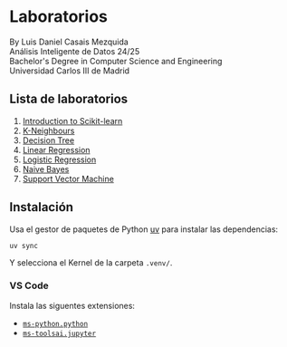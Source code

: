 # Laboratorios
By Luis Daniel Casais Mezquida  
Análisis Inteligente de Datos 24/25  
Bachelor's Degree in Computer Science and Engineering  
Universidad Carlos III de Madrid


## Lista de laboratorios
1. [Introduction to Scikit-learn](intro-scikit-learn.ipynb)
2. [K-Neighbours](knn.ipynb)
3. [Decision Tree](decision-tree.ipynb)
4. [Linear Regression](linear-regression.ipynb)
5. [Logistic Regression](logistic-regression.ipynb)
6. [Naive Bayes](naive-bayes.ipynb)
7. [Support Vector Machine](svm.ipynb)


## Instalación
Usa el gestor de paquetes de Python [uv](https://docs.astral.sh/uv/) para instalar las dependencias:
```
uv sync
```

Y selecciona el Kernel de la carpeta `.venv/`.


### VS Code
Instala las siguentes extensiones:
- [`ms-python.python`](https://marketplace.visualstudio.com/items?itemName=ms-python.python)
- [`ms-toolsai.jupyter`](https://marketplace.visualstudio.com/items?itemName=ms-toolsai.jupyter)